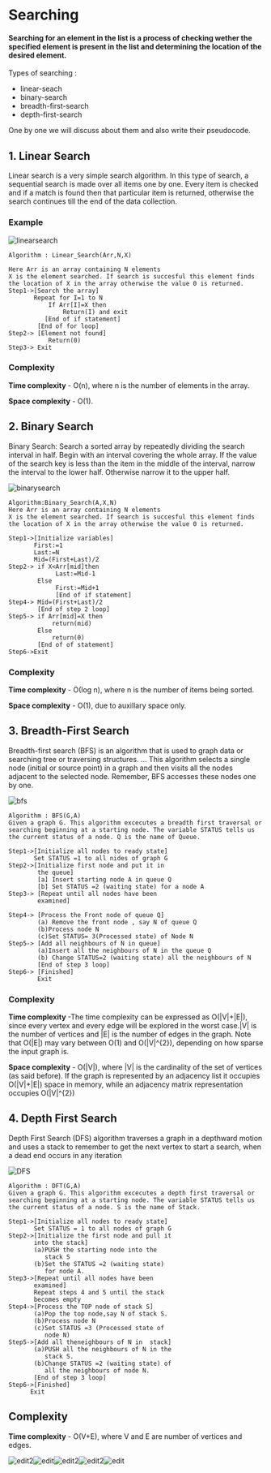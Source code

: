 # Searching
#### Searching for an element in the list is a process of checking wether the specified element is present in the list and determining the location of the desired element.

Types of searching :

* linear-seach
* binary-search
* breadth-first-search
* depth-first-search

One by one we will discuss about them and also write their pseudocode.

## 1. Linear Search

Linear search is a very simple search algorithm. In this type of search, a sequential search is made over all items one by one. Every item is checked and if a match is found then that particular item is returned, otherwise the search continues till the end of the data collection.

### Example
![linearsearch](https://www.tutorialspoint.com/data_structures_algorithms/images/linear_search.gif)


    Algorithm : Linear_Search(Arr,N,X)

    Here Arr is an array containing N elements
    X is the element searched. If search is succesful this element finds the location of X in the array otherwise the value 0 is returned.
    Step1->[Search the array]
           Repeat for I=1 to N
               If Arr[I]=X then
                   Return(I) and exit
              [End of if statement]
            [End of for loop]
    Step2-> [Element not found]
               Return(0)
    Step3-> Exit          

### Complexity
**Time complexity** - O(n), where n is the number of elements in the array.

**Space complexity** - O(1). 


## 2. Binary Search

Binary Search: Search a sorted array by repeatedly dividing the search interval in half. Begin with an interval covering the whole array. If the value of the search key is less than the item in the middle of the interval, narrow the interval to the lower half. Otherwise narrow it to the upper half.

![binarysearch](https://www.geeksforgeeks.org/wp-content/uploads/Binary-Search.png)

    Algorithm:Binary_Search(A,X,N)
    Here Arr is an array containing N elements
    X is the element searched. If search is succesful this element finds the location of X in the array otherwise the value 0 is returned.

    Step1->[Initialize variables]
           First:=1
           Last:=N
           Mid=(First+Last)/2
    Step2-> if X<Arr[mid]then
                 Last:=Mid-1
            Else
                 First:=Mid+1
                 [End of if statement]
    Step4-> Mid=(First+Last)/2
            [End of step 2 loop]          
    Step5-> if Arr[mid]=X then
                return(mid)
            Else
                return(0)
            [End of of statement]
    Step6->Exit                

### Complexity
**Time complexity** - О(log n), where n is the number of items being sorted.

**Space complexity** - O(1), due to auxillary space only.

## 3. Breadth-First Search
Breadth-first search (BFS) is an algorithm that is used to graph data or searching tree or traversing structures. ... This algorithm selects a single node (initial or source point) in a graph and then visits all the nodes adjacent to the selected node. Remember, BFS accesses these nodes one by one.

![bfs](https://i1.wp.com/algorithms.tutorialhorizon.com/files/2015/05/Graph-BFS.gif)

    Algorithm : BFS(G,A)
    Given a graph G. This algorithm excecutes a breadth first traversal or searching beginning at a starting node. The variable STATUS tells us the current status of a node. Q is the name of Queue.

    Step1->[Initialize all nodes to ready state]
           Set STATUS =1 to all nides of graph G
    Step2->[Initialize first node and put it in
            the queue]
            [a] Insert starting node A in queue Q
            [b] Set STATUS =2 (waiting state) for a node A
    Step3-> [Repeat until all nodes have been
            examined]

    Step4-> [Process the Front node of queue Q]
            (a) Remove the front node , say N of queue Q
            (b)Process node N
            (c)Set STATUS= 3(Processed state) of Node N
    Step5-> [Add all neighbours of N in queue]
            (a)Insert all the neighbours of N in the queue Q
            (b) Change STATUS=2 (waiting state) all the neighbours of N
            [End of step 3 loop]
    Step6-> [Finished]
            Exit                    

### Complexity
**Time complexity** -The time complexity can be expressed as O(|V|+|E|), since every vertex and every edge will be explored in the worst case.|V| is the number of vertices and |E| is the number of edges in the graph. Note that O(|E|) may vary between O(1) and O(|V|^{2}), depending on how sparse the input graph is.

**Space complexity** - O(|V|), where |V| is the cardinality of the set of vertices (as said before). If the graph is represented by an adjacency list it occupies O(|V|+|E|) space in memory, while an adjacency matrix representation occupies O(|V|^{2})            

## 4. Depth First Search
Depth First Search (DFS) algorithm traverses a graph in a depthward motion and uses a stack to remember to get the next vertex to start a search, when a dead end occurs in any iteration

![DFS](https://www.codesdope.com/staticroot/images/algorithm/dfs.gif)

    Algorithm : DFT(G,A)
    Given a graph G. This algorithm excecutes a depth first traversal or searching beginning at a starting node. The variable STATUS tells us the current status of a node. S is the name of Stack.
    
    Step1->[Initialize all nodes to ready state]
           Set STATUS = 1 to all nodes of graph G
    Step2->[Initialize the first node and pull it 
           into the stack]
           (a)PUSH the starting node into the  
              stack S
           (b)Set the STATUS =2 (waiting state)
              for node A.
    Step3->[Repeat until all nodes have been
           examined]
           Repeat steps 4 and 5 until the stack 
           becomes empty
    Step4->[Process the TOP node of stack S]
           (a)Pop the top node,say N of stack S.
           (b)Process node N
           (c)Set STATUS =3 (Processed state of
              node N)
    Step5->[Add all theneighbours of N in  stack]
           (a)PUSH all the neighbours of N in the
              stack S.
           (b)Change STATUS =2 (waiting state) of 
              all the neighbours of node N.
           [End of step 3 loop]
    Step6->[Finished]
          Exit


## Complexity
**Time complexity** - O(V+E), where V and E are number of vertices and edges.
                   
![edit2](https://img.shields.io/static/v1?label=topic&message=Algoritm&color=orange)![edit](https://img.shields.io/github/languages/top/vaibhavpratapsingh22/Courses)![edit2](https://img.shields.io/static/v1?label=madeby&message=Vaibhav&color=<COLOR>)![edit2](https://img.shields.io/static/v1?label=reviewer&message=Udey&color=<COLOR>)![edit](https://img.shields.io/static/v1?label=PRs&message=Welcome&color=<COLOR>)
